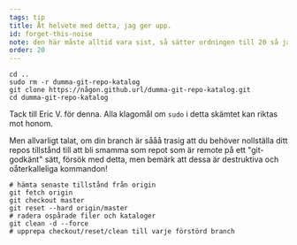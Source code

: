 ```yaml
---
tags: tip
title: Åt helvete med detta, jag ger upp.
id: forget-this-noise
note: den här måste alltid vara sist, så sätter ordningen till 20 så jag inte behöver byta namn / sortera om den
order: 20
---
```


```git
cd ..
sudo rm -r dumma-git-repo-katalog
git clone https://någon.github.url/dumma-git-repo-katalog.git
cd dumma-git-repo-katalog
```

Tack till Eric V. för denna. Alla klagomål om `sudo` i detta skämtet kan riktas mot honom. 


Men allvarligt talat, om din branch är sååå trasig att du behöver nollställa ditt repos tillstånd till att bli smamma som repot som är remote på ett "git-godkänt" sätt, försök med detta, men bemärk att dessa är destruktiva och oåterkalleliga kommandon!

```git
# hämta senaste tillstånd från origin
git fetch origin
git checkout master
git reset --hard origin/master
# radera ospårade filer och kataloger
git clean -d --force
# upprepa checkout/reset/clean till varje förstörd branch
```